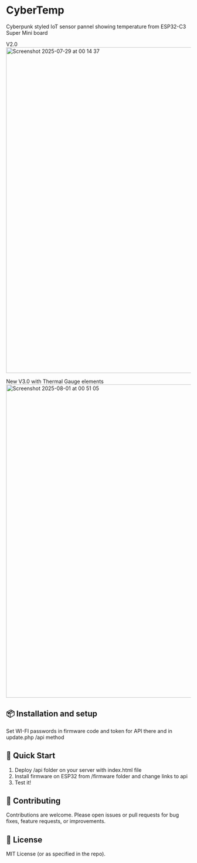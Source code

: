 # CyberTemp

Cyberpunk styled IoT sensor pannel showing temperature from ESP32-C3 Super Mini board

V2.0 
<img width="1728" height="886" alt="Screenshot 2025-07-29 at 00 14 37" src="https://github.com/user-attachments/assets/adef87e4-57a3-40d4-9278-5741a3d8e817" />

New V3.0 with Thermal Gauge elements
<img width="867" height="852" alt="Screenshot 2025-08-01 at 00 51 05" src="https://github.com/user-attachments/assets/c5ea61cc-f4f9-4c35-8e50-a243558aee77" />

## 📦 Installation and setup

Set WI-FI passwords in firmware code and token for API there and in update.php /api method


## 🧰 Quick Start

1) Deploy /api folder on your server with index.html file
2) Install firmware on ESP32 from /firmware folder and change links to api
3) Test it!

<!--## ⚠️ Rate Limits-->
<!--- **Free tier**: built-in 1-second delay between requests.  -->

<!--## 🛠️ Setup-->
<!---->
<!--1. Clone or navigate to the repository at `AlexNoyanov/CyberTemp`.-->
<!--2. Create and activate a Python virtual environment.-->
<!--3. Run `pip install .` or use the published PyPI package with `pip install cybertemp`.-->
<!--4. (Optional) Set your `API_KEY` if using premium features.-->
<!--5. Use any of the client methods as shown above to interact with the API.-->


## 🤝 Contributing

Contributions are welcome. Please open issues or pull requests for bug fixes, feature requests, or improvements.

## 📄 License

MIT License (or as specified in the repo).
